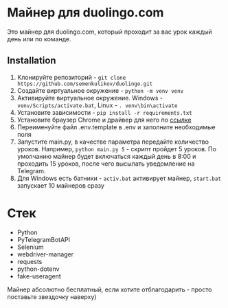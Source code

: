 # Майнер для duolingo.com

Это майнер для duolingo.com, который проходит за вас урок каждый день или по команде.

## Installation
1. Клонируйте репозиторий - `git clone https://github.com/semenkulikov/duolingo.git`
2. Создайте виртуальное окружение - `python -m venv venv`
3. Активируйте виртуальное окружение. Windows - `venv/Scripts/activate.bat`, Linux - `. venv\bin\activate`
4. Установите зависимости - `pip install -r requirements.txt`
5. Установите браузер Chrome и драйвер для него по [ссылке](https://googlechromelabs.github.io/chrome-for-testing/)
6. Переименуйте файл .env.template в .env и заполните необходимые поля
7. Запустите main.py, в качестве параметра передайте количество уроков. Например, `python main.py 5` - скрипт пройдет 5 уроков. По умолчанию майнер будет включаться каждый день в 8:00 и проходить 15 уроков, после чего высылать уведомление на Telegram.
8. Для Windows есть батники - `activ.bat` активирует майнер, `start.bat` запускает 10 майнеров сразу


# Стек
* Python
* PyTelegramBotAPI
* Selenium
* webdriver-manager
* requests
* python-dotenv
* fake-useragent

Майнер абсолютно бесплатный, если хотите отблагодарить - просто поставьте звездочку наверху)
